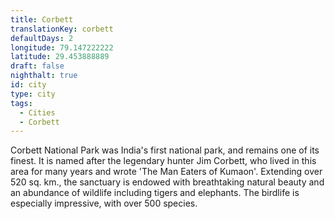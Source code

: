```yaml
---
title: Corbett
translationKey: corbett
defaultDays: 2
longitude: 79.147222222
latitude: 29.453888889
draft: false
nighthalt: true
id: city
type: city
tags:
  - Cities
  - Corbett
---
```

Corbett National Park was India's first national park, and remains one of its finest. It is named after the legendary hunter Jim Corbett, who lived in this area for many years and wrote 'The Man Eaters of Kumaon'. Extending over 520 sq. km., the sanctuary is endowed with breathtaking natural beauty and an abundance of wildlife including tigers and elephants. The birdlife is especially impressive, with over 500 species.